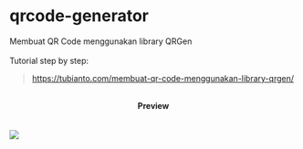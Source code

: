 # qrcode-generator
Membuat QR Code menggunakan library QRGen
<br/>
<br/>
Tutorial step by step:
> <a href="https://tubianto.com/membuat-qr-code-menggunakan-library-qrgen/">https://tubianto.com/membuat-qr-code-menggunakan-library-qrgen/</a>
<br/>
<center><b>Preview</b></center>
<br/>
<br/>
<img src="https://tubianto.com/wp-content/uploads/2021/06/Membuat-QR-Code-menggunakan-library-QRGen-576x1024.jpeg">


